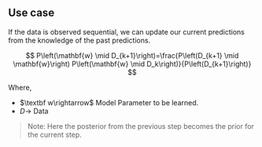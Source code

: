    
## Use case 
If the data is observed sequential, we can update our current predictions from the knowledge of the past predictions. 

$$
P\left(\mathbf{w} \mid D_{k+1}\right)=\frac{P\left(D_{k+1} \mid \mathbf{w}\right) P\left(\mathbf{w} \mid D_k\right)}{P\left(D_{k+1}\right)}
$$

Where, 
- $\textbf w\rightarrow$ Model Parameter to be learned. 
- $D\rightarrow$ Data

> Note: Here the posterior from the previous step becomes the prior for the current step. 


